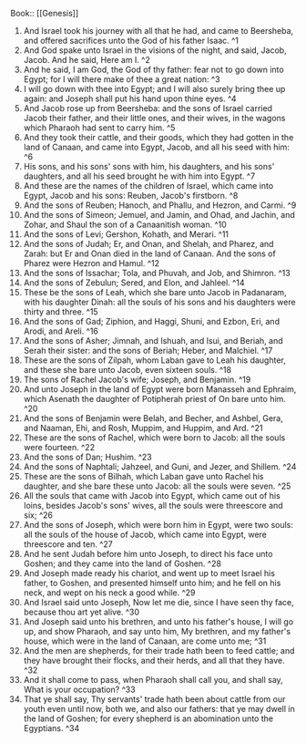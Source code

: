  Book:: [[Genesis]]
 1. And Israel took his journey with all that he had, and came to Beersheba, and offered sacrifices unto the God of his father Isaac. ^1
 2. And God spake unto Israel in the visions of the night, and said, Jacob, Jacob. And he said, Here am I. ^2
 3. And he said, I am God, the God of thy father: fear not to go down into Egypt; for I will there make of thee a great nation: ^3
 4. I will go down with thee into Egypt; and I will also surely bring thee up again: and Joseph shall put his hand upon thine eyes. ^4
 5. And Jacob rose up from Beersheba: and the sons of Israel carried Jacob their father, and their little ones, and their wives, in the wagons which Pharaoh had sent to carry him. ^5
 6. And they took their cattle, and their goods, which they had gotten in the land of Canaan, and came into Egypt, Jacob, and all his seed with him: ^6
 7. His sons, and his sons' sons with him, his daughters, and his sons' daughters, and all his seed brought he with him into Egypt. ^7
 8. And these are the names of the children of Israel, which came into Egypt, Jacob and his sons: Reuben, Jacob's firstborn. ^8
 9. And the sons of Reuben; Hanoch, and Phallu, and Hezron, and Carmi. ^9
 10. And the sons of Simeon; Jemuel, and Jamin, and Ohad, and Jachin, and Zohar, and Shaul the son of a Canaanitish woman. ^10
 11. And the sons of Levi; Gershon, Kohath, and Merari. ^11
 12. And the sons of Judah; Er, and Onan, and Shelah, and Pharez, and Zarah: but Er and Onan died in the land of Canaan. And the sons of Pharez were Hezron and Hamul. ^12
 13. And the sons of Issachar; Tola, and Phuvah, and Job, and Shimron. ^13
 14. And the sons of Zebulun; Sered, and Elon, and Jahleel. ^14
 15. These be the sons of Leah, which she bare unto Jacob in Padanaram, with his daughter Dinah: all the souls of his sons and his daughters were thirty and three. ^15
 16. And the sons of Gad; Ziphion, and Haggi, Shuni, and Ezbon, Eri, and Arodi, and Areli. ^16
 17. And the sons of Asher; Jimnah, and Ishuah, and Isui, and Beriah, and Serah their sister: and the sons of Beriah; Heber, and Malchiel. ^17
 18. These are the sons of Zilpah, whom Laban gave to Leah his daughter, and these she bare unto Jacob, even sixteen souls. ^18
 19. The sons of Rachel Jacob's wife; Joseph, and Benjamin. ^19
 20. And unto Joseph in the land of Egypt were born Manasseh and Ephraim, which Asenath the daughter of Potipherah priest of On bare unto him. ^20
 21. And the sons of Benjamin were Belah, and Becher, and Ashbel, Gera, and Naaman, Ehi, and Rosh, Muppim, and Huppim, and Ard. ^21
 22. These are the sons of Rachel, which were born to Jacob: all the souls were fourteen. ^22
 23. And the sons of Dan; Hushim. ^23
 24. And the sons of Naphtali; Jahzeel, and Guni, and Jezer, and Shillem. ^24
 25. These are the sons of Bilhah, which Laban gave unto Rachel his daughter, and she bare these unto Jacob: all the souls were seven. ^25
 26. All the souls that came with Jacob into Egypt, which came out of his loins, besides Jacob's sons' wives, all the souls were threescore and six; ^26
 27. And the sons of Joseph, which were born him in Egypt, were two souls: all the souls of the house of Jacob, which came into Egypt, were threescore and ten. ^27
 28. And he sent Judah before him unto Joseph, to direct his face unto Goshen; and they came into the land of Goshen. ^28
 29. And Joseph made ready his chariot, and went up to meet Israel his father, to Goshen, and presented himself unto him; and he fell on his neck, and wept on his neck a good while. ^29
 30. And Israel said unto Joseph, Now let me die, since I have seen thy face, because thou art yet alive. ^30
 31. And Joseph said unto his brethren, and unto his father's house, I will go up, and show Pharaoh, and say unto him, My brethren, and my father's house, which were in the land of Canaan, are come unto me; ^31
 32. And the men are shepherds, for their trade hath been to feed cattle; and they have brought their flocks, and their herds, and all that they have. ^32
 33. And it shall come to pass, when Pharaoh shall call you, and shall say, What is your occupation? ^33
 34. That ye shall say, Thy servants' trade hath been about cattle from our youth even until now, both we, and also our fathers: that ye may dwell in the land of Goshen; for every shepherd is an abomination unto the Egyptians. ^34
